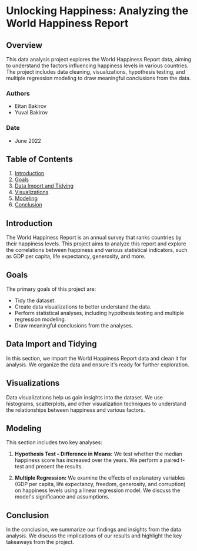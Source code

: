 # Unlocking Happiness: Analyzing the World Happiness Report

## Overview

This data analysis project explores the World Happiness Report data, aiming to understand the factors influencing happiness levels in various countries. The project includes data cleaning, visualizations, hypothesis testing, and multiple regression modeling to draw meaningful conclusions from the data.

### Authors

- Eitan Bakirov
- Yuval Bakirov

### Date

- June 2022

## Table of Contents

1. [Introduction](#introduction)
2. [Goals](#goals)
3. [Data Import and Tidying](#data-import-and-tidying)
4. [Visualizations](#visualizations)
5. [Modeling](#modeling)
6. [Conclusion](#conclusion)

## Introduction

The World Happiness Report is an annual survey that ranks countries by their happiness levels. This project aims to analyze this report and explore the correlations between happiness and various statistical indicators, such as GDP per capita, life expectancy, generosity, and more.

## Goals

The primary goals of this project are:

- Tidy the dataset.
- Create data visualizations to better understand the data.
- Perform statistical analyses, including hypothesis testing and multiple regression modeling.
- Draw meaningful conclusions from the analyses.

## Data Import and Tidying

In this section, we import the World Happiness Report data and clean it for analysis. We organize the data and ensure it's ready for further exploration.

## Visualizations

Data visualizations help us gain insights into the dataset. We use histograms, scatterplots, and other visualization techniques to understand the relationships between happiness and various factors.

## Modeling

This section includes two key analyses:

1. **Hypothesis Test - Difference in Means:** We test whether the median happiness score has increased over the years. We perform a paired t-test and present the results.

2. **Multiple Regression:** We examine the effects of explanatory variables (GDP per capita, life expectancy, freedom, generosity, and corruption) on happiness levels using a linear regression model. We discuss the model's significance and assumptions.

## Conclusion

In the conclusion, we summarize our findings and insights from the data analysis. We discuss the implications of our results and highlight the key takeaways from the project.
